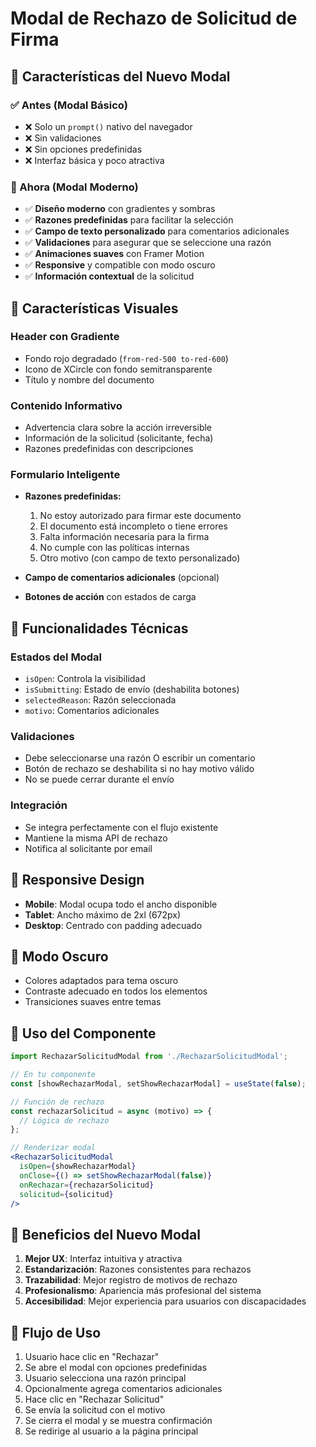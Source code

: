 # Modal de Rechazo de Solicitud de Firma

## 🎯 **Características del Nuevo Modal**

### **✅ Antes (Modal Básico)**
- ❌ Solo un `prompt()` nativo del navegador
- ❌ Sin validaciones
- ❌ Sin opciones predefinidas
- ❌ Interfaz básica y poco atractiva

### **🚀 Ahora (Modal Moderno)**
- ✅ **Diseño moderno** con gradientes y sombras
- ✅ **Razones predefinidas** para facilitar la selección
- ✅ **Campo de texto personalizado** para comentarios adicionales
- ✅ **Validaciones** para asegurar que se seleccione una razón
- ✅ **Animaciones suaves** con Framer Motion
- ✅ **Responsive** y compatible con modo oscuro
- ✅ **Información contextual** de la solicitud

## 🎨 **Características Visuales**

### **Header con Gradiente**
- Fondo rojo degradado (`from-red-500 to-red-600`)
- Icono de XCircle con fondo semitransparente
- Título y nombre del documento

### **Contenido Informativo**
- Advertencia clara sobre la acción irreversible
- Información de la solicitud (solicitante, fecha)
- Razones predefinidas con descripciones

### **Formulario Inteligente**
- **Razones predefinidas:**
  1. No estoy autorizado para firmar este documento
  2. El documento está incompleto o tiene errores
  3. Falta información necesaria para la firma
  4. No cumple con las políticas internas
  5. Otro motivo (con campo de texto personalizado)

- **Campo de comentarios adicionales** (opcional)
- **Botones de acción** con estados de carga

## 🔧 **Funcionalidades Técnicas**

### **Estados del Modal**
- `isOpen`: Controla la visibilidad
- `isSubmitting`: Estado de envío (deshabilita botones)
- `selectedReason`: Razón seleccionada
- `motivo`: Comentarios adicionales

### **Validaciones**
- Debe seleccionarse una razón O escribir un comentario
- Botón de rechazo se deshabilita si no hay motivo válido
- No se puede cerrar durante el envío

### **Integración**
- Se integra perfectamente con el flujo existente
- Mantiene la misma API de rechazo
- Notifica al solicitante por email

## 📱 **Responsive Design**

- **Mobile**: Modal ocupa todo el ancho disponible
- **Tablet**: Ancho máximo de 2xl (672px)
- **Desktop**: Centrado con padding adecuado

## 🌙 **Modo Oscuro**

- Colores adaptados para tema oscuro
- Contraste adecuado en todos los elementos
- Transiciones suaves entre temas

## 🚀 **Uso del Componente**

```jsx
import RechazarSolicitudModal from './RechazarSolicitudModal';

// En tu componente
const [showRechazarModal, setShowRechazarModal] = useState(false);

// Función de rechazo
const rechazarSolicitud = async (motivo) => {
  // Lógica de rechazo
};

// Renderizar modal
<RechazarSolicitudModal
  isOpen={showRechazarModal}
  onClose={() => setShowRechazarModal(false)}
  onRechazar={rechazarSolicitud}
  solicitud={solicitud}
/>
```

## 🎯 **Beneficios del Nuevo Modal**

1. **Mejor UX**: Interfaz intuitiva y atractiva
2. **Estandarización**: Razones consistentes para rechazos
3. **Trazabilidad**: Mejor registro de motivos de rechazo
4. **Profesionalismo**: Apariencia más profesional del sistema
5. **Accesibilidad**: Mejor experiencia para usuarios con discapacidades

## 🔄 **Flujo de Uso**

1. Usuario hace clic en "Rechazar"
2. Se abre el modal con opciones predefinidas
3. Usuario selecciona una razón principal
4. Opcionalmente agrega comentarios adicionales
5. Hace clic en "Rechazar Solicitud"
6. Se envía la solicitud con el motivo
7. Se cierra el modal y se muestra confirmación
8. Se redirige al usuario a la página principal
